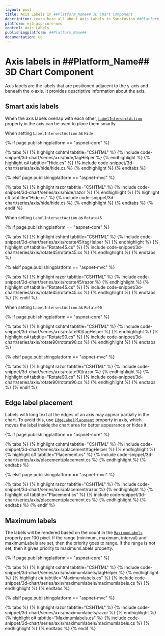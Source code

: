 ```yaml
---
layout: post
title: Axis Labels in ##Platform_Name## 3D Chart Component
description: Learn here all about Axis Labels in Syncfusion ##Platform_Name## 3D Chart component of Syncfusion Essential JS 2 and more.
platform: ej2-asp-core-mvc
control: Axis Labels
publishingplatform: ##Platform_Name##
documentation: ug
---
```



# Axis labels in ##Platform_Name## 3D Chart Component

Axis labels are the labels that are positioned adjacent to the y-axis and beneath the x-axis. It provides descriptive information about the axis.

## Smart axis labels

When the axis labels overlap with each other, [`LabelIntersectAction`](https://help.syncfusion.com/cr/aspnetmvc-js2/Syncfusion.EJ2.Charts.Chart3DAxis.html#Syncfusion_EJ2_Charts_Chart3DAxis_LabelIntersectAction) property in the axis can be used to place them smartly.

When setting `LabelIntersectAction` as `Hide`

{% if page.publishingplatform == "aspnet-core" %}

{% tabs %}
{% highlight cshtml tabtitle="CSHTML" %}
{% include code-snippet/3d-chart/series/axis/hide/tagHelper %}
{% endhighlight %}
{% highlight c# tabtitle="Hide.cs" %}
{% include code-snippet/3d-chart/series/axis/hide/hide.cs %}
{% endhighlight %}
{% endtabs %}

{% elsif page.publishingplatform == "aspnet-mvc" %}

{% tabs %}
{% highlight razor tabtitle="CSHTML" %}
{% include code-snippet/3d-chart/series/axis/hide/razor %}
{% endhighlight %}
{% highlight c# tabtitle="Hide.cs" %}
{% include code-snippet/3d-chart/series/axis/hide/hide.cs %}
{% endhighlight %}
{% endtabs %}
{% endif %}



When setting `LabelIntersectAction` as `Rotate45`

{% if page.publishingplatform == "aspnet-core" %}

{% tabs %}
{% highlight cshtml tabtitle="CSHTML" %}
{% include code-snippet/3d-chart/series/axis/rotate45/tagHelper %}
{% endhighlight %}
{% highlight c# tabtitle="Rotate45.cs" %}
{% include code-snippet/3d-chart/series/axis/rotate45/rotate45.cs %}
{% endhighlight %}
{% endtabs %}

{% elsif page.publishingplatform == "aspnet-mvc" %}

{% tabs %}
{% highlight razor tabtitle="CSHTML" %}
{% include code-snippet/3d-chart/series/axis/rotate45/razor %}
{% endhighlight %}
{% highlight c# tabtitle="Rotate45.cs" %}
{% include code-snippet/3d-chart/series/axis/rotate45/rotate45.cs %}
{% endhighlight %}
{% endtabs %}
{% endif %}



When setting `LabelIntersectAction` as `Rotate90`

{% if page.publishingplatform == "aspnet-core" %}

{% tabs %}
{% highlight cshtml tabtitle="CSHTML" %}
{% include code-snippet/3d-chart/series/axis/rotate90/tagHelper %}
{% endhighlight %}
{% highlight c# tabtitle="Rotate90.cs" %}
{% include code-snippet/3d-chart/series/axis/rotate90/rotate90.cs %}
{% endhighlight %}
{% endtabs %}

{% elsif page.publishingplatform == "aspnet-mvc" %}

{% tabs %}
{% highlight razor tabtitle="CSHTML" %}
{% include code-snippet/3d-chart/series/axis/rotate90/razor %}
{% endhighlight %}
{% highlight c# tabtitle="Rotate90.cs" %}
{% include code-snippet/3d-chart/series/axis/rotate90/rotate90.cs %}
{% endhighlight %}
{% endtabs %}
{% endif %}



## Edge label placement

Labels with long text at the edges of an axis may appear partially in the chart. To avoid this,
use [`EdgeLabelPlacement`](https://help.syncfusion.com/cr/aspnetmvc-js2/Syncfusion.EJ2.Charts.Chart3DAxis.html#Syncfusion_EJ2_Charts_Chart3DAxis_EdgeLabelPlacement) property in axis, which moves the label inside the chart area for better appearance or hides it.

{% if page.publishingplatform == "aspnet-core" %}

{% tabs %}
{% highlight cshtml tabtitle="CSHTML" %}
{% include code-snippet/3d-chart/series/axis/placement/tagHelper %}
{% endhighlight %}
{% highlight c# tabtitle="Placement.cs" %}
{% include code-snippet/3d-chart/series/axis/placement/placement.cs %}
{% endhighlight %}
{% endtabs %}

{% elsif page.publishingplatform == "aspnet-mvc" %}

{% tabs %}
{% highlight razor tabtitle="CSHTML" %}
{% include code-snippet/3d-chart/series/axis/placement/razor %}
{% endhighlight %}
{% highlight c# tabtitle="Placement.cs" %}
{% include code-snippet/3d-chart/series/axis/placement/placement.cs %}
{% endhighlight %}
{% endtabs %}
{% endif %}



## Maximum labels

The labels will be rendered based on the count in the [`MaximumLabels`](https://help.syncfusion.com/cr/aspnetmvc-js2/Syncfusion.EJ2.Charts.Chart3DAxis.html#Syncfusion_EJ2_Charts_Chart3DAxis_MaximumLabels) property per 100 pixel. If the range (minimum, maximum, interval) and maximumLabels are set, then the priority goes to range. If the range is not set, then it gives priority to maximumLabels property.

{% if page.publishingplatform == "aspnet-core" %}

{% tabs %}
{% highlight cshtml tabtitle="CSHTML" %}
{% include code-snippet/3d-chart/series/axis/maximumlabels/tagHelper %}
{% endhighlight %}
{% highlight c# tabtitle="Maximumlabels.cs" %}
{% include code-snippet/3d-chart/series/axis/maximumlabels/maximumlabels.cs %}
{% endhighlight %}
{% endtabs %}

{% elsif page.publishingplatform == "aspnet-mvc" %}

{% tabs %}
{% highlight razor tabtitle="CSHTML" %}
{% include code-snippet/3d-chart/series/axis/maximumlabels/razor %}
{% endhighlight %}
{% highlight c# tabtitle="Maximumlabels.cs" %}
{% include code-snippet/3d-chart/series/axis/maximumlabels/maximumlabels.cs %}
{% endhighlight %}
{% endtabs %}
{% endif %}